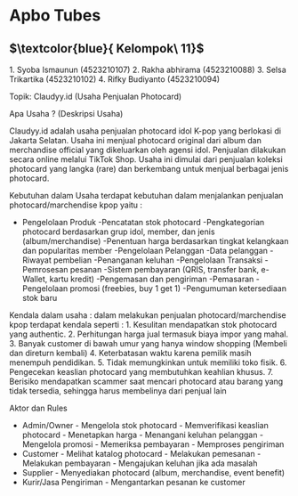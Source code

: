 # Apbo Tubes

## $\textcolor{blue}{ Kelompok\ 11}$

1.⁠ ⁠Syoba Ismaunun (4523210107)
2.⁠ ⁠Rakha abhirama (4523210088)
3.⁠ ⁠Selsa Trikartika (4523210102)
4.⁠ ⁠Rifky Budiyanto (4523210094)

Topik: Claudyy.id (Usaha Penjualan Photocard)

Apa Usaha ? (Deskripsi Usaha)

Claudyy.id adalah usaha penjualan photocard idol K-pop yang berlokasi di Jakarta Selatan. Usaha ini menjual photocard original dari album dan merchandise official yang dikeluarkan oleh agensi idol. Penjualan dilakukan secara online melalui TikTok Shop. Usaha ini dimulai dari penjualan koleksi photocard yang langka (rare) dan berkembang untuk menjual berbagai jenis photocard.

Kebutuhan dalam Usaha 
terdapat kebutuhan dalam menjalankan penjualan photocard/marchendise kpop yaitu :
- Pengelolaan Produk
    -Pencatatan stok photocard
    -Pengkategorian photocard berdasarkan grup idol, member, dan jenis (album/merchandise)
    -Penentuan harga berdasarkan tingkat kelangkaan dan popularitas member
-Pengelolaan Pelanggan
    -Data pelanggan
    -Riwayat pembelian
    -Penanganan keluhan
-Pengelolaan Transaksi
    -Pemrosesan pesanan
    -Sistem pembayaran (QRIS, transfer bank, e-Wallet, kartu kredit)
    -Pengemasan dan pengiriman
-Pemasaran
    -Pengelolaan promosi (freebies, buy 1 get 1)
    -Pengumuman ketersediaan stok baru

Kendala dalam usaha :
dalam melakukan penjualan photocard/marchendise kpop terdapat kendala seperti :
    1. Kesulitan mendapatkan stok photocard yang authentic.
    2. Perhitungan harga jual termasuk biaya impor yang mahal.
    3. Banyak customer di bawah umur yang hanya window shopping (Membeli dan direturn kembali)
    4. Keterbatasan waktu karena pemilik masih menempuh pendidikan.
    5. Tidak memungkinkan untuk memiliki toko fisik.
    6. Pengecekan keaslian photocard yang membutuhkan keahlian khusus.
    7. Berisiko mendapatkan scammer saat mencari photocard atau barang yang tidak tersedia, sehingga harus membelinya dari penjual lain

Aktor dan Rules

- Admin/Owner
      - Mengelola stok photocard
      - Memverifikasi keaslian photocard
      - Menetapkan harga
      - Menangani keluhan pelanggan
      - Mengelola promosi
      - Memeriksa pembayaran
      - Memproses pengiriman
- Customer
      - Melihat katalog photocard
      - Melakukan pemesanan
      - Melakukan pembayaran
      - Mengajukan keluhan jika ada masalah
- Supplier
      - Menyediakan photocard (album, merchandise, event benefit)
- Kurir/Jasa Pengiriman
      - Mengantarkan pesanan ke customer


